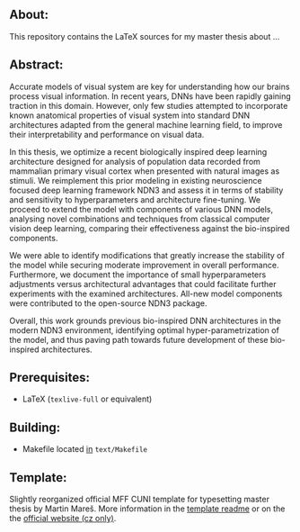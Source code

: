 ## About:
This repository contains the LaTeX sources for my master thesis about ... 

## Abstract:
Accurate models of visual system are key for understanding how our brains process visual information. In recent years, DNNs have been rapidly gaining traction in this domain. However, only few studies attempted to incorporate known anatomical properties of visual system into standard DNN architectures adapted from the general machine learning field, to improve their interpretability and performance on visual data.

In this thesis, we optimize a recent biologically inspired deep learning architecture designed for analysis of population data recorded from mammalian primary visual cortex when presented with natural images as stimuli. We reimplement this prior modeling in existing neuroscience focused deep learning framework NDN3 and assess it in terms of stability and sensitivity to hyperparameters and architecture fine-tuning. We proceed to extend the model with components of various DNN models, analysing novel combinations and techniques from classical computer vision deep learning, comparing their effectiveness against the bio-inspired components. 

We were able to identify modifications that greatly increase the stability of the model while securing moderate improvement in overall performance. Furthermore, we document the importance of small hyperparameters adjustments versus architectural advantages that could facilitate further experiments with the examined architectures. All-new model components were contributed to the open-source NDN3 package. 

Overall, this work grounds previous bio-inspired DNN architectures in the modern NDN3 environment, identifying optimal hyper-parametrization of the model, and thus paving path towards future development of these bio-inspired architectures.

## Prerequisites:
- LaTeX (`texlive-full` or equivalent)

## Building:
- Makefile located [in](https://github.com/petrroll/msc-thesis/blob/master/text/Makefile) `text/Makefile`

## Template:
Slightly reorganized official MFF CUNI template for typesetting master thesis by Martin Mareš. More information in the [template readme](https://github.com/petrroll/msc-thesis/blob/master/README_template) or on the the [official website (cz only)](http://mj.ucw.cz/vyuka/bc/pdfaq.html).